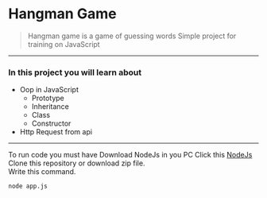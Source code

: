 # Hangman Game

>Hangman game is a game of guessing words
Simple project for training on JavaScript

****
### In this project you will learn about

  * Oop in JavaScript
    * Prototype
    * Inheritance
    * Class
    * Constructor
  * Http Request from api

--------

To run code you must have Download NodeJs in you PC Click this [NodeJs](https://nodejs.org/en/ "https://nodejs.org/en/")    
Clone this repository or download zip file.    
Write this command.    
```
node app.js
```


